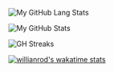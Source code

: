 ![My GitHub Lang Stats](https://github-stats.agentbot.xyz/api/top-langs/?username=jeremu2907&theme=codeSTACKr&layout=compact)

![My GitHub Stats](https://github-stats.agentbot.xyz/api?username=jeremu2907&count_private=true&show_icons=true&theme=codeSTACKr)

![GH Streaks](https://github-readme-streak-stats.herokuapp.com/?user=jeremu2907&theme=codeSTACKr&hide_border=false)

[![willianrod's wakatime stats](https://github-readme-stats.vercel.app/api/wakatime?username=jeremu2907)](https://github.com/anuraghazra/github-readme-stats)
